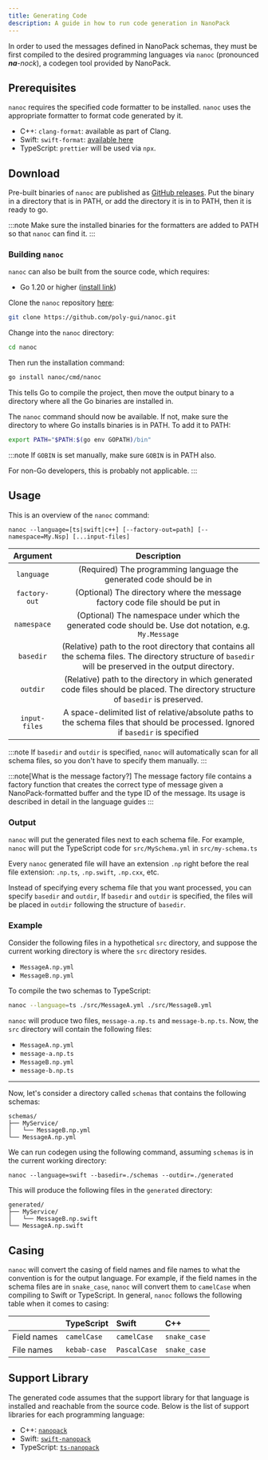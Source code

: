```yaml
---
title: Generating Code
description: A guide in how to run code generation in NanoPack
---
```


In order to used the messages defined in NanoPack schemas,
they must be first compiled to the desired programming languages via `nanoc` (pronounced _**na**-nock_),
a codegen tool provided by NanoPack.

## Prerequisites

`nanoc` requires the specified code formatter to be installed. `nanoc` uses the appropriate formatter to format code generated by it.

- C++: `clang-format`: available as part of Clang.
- Swift: `swift-format`: [available here](https://github.com/apple/swift-format)
- TypeScript: `prettier` will be used via `npx`.

## Download

Pre-built binaries of `nanoc` are published as [GitHub releases](https://github.com/poly-gui/nanoc/releases).
Put the binary in a directory that is in PATH, or add the directory it is in to PATH, then it is ready to go.

:::note
Make sure the installed binaries for the formatters are added to PATH so that `nanoc` can find it.
:::

### Building `nanoc`

`nanoc` can also be built from the source code, which requires:

- Go 1.20 or higher ([install link](https://go.dev/dl/))

Clone the `nanoc` repository [here](https://github.com/poly-gui/nanoc):

```bash title="Cloning nanoc..."
git clone https://github.com/poly-gui/nanoc.git
```

Change into the `nanoc` directory:

```bash
cd nanoc
```

Then run the installation command:

```bash
go install nanoc/cmd/nanoc
```

This tells Go to compile the project, then move the output binary to a directory where all the Go binaries are installed
in.

The `nanoc` command should now be available. If not, make sure the directory to where Go installs binaries is in PATH.
To add it to PATH:

```bash frame="none"
export PATH="$PATH:$(go env GOPATH)/bin"
```

:::note
If `GOBIN` is set manually, make sure `GOBIN` is in PATH also.

For non-Go developers, this is probably not applicable.
:::

## Usage

This is an overview of the `nanoc` command:

```
nanoc --language=[ts|swift|c++] [--factory-out=path] [--namespace=My.Nsp] [...input-files]
```

|   Argument    |                                                Description                                                |
|:-------------:|:---------------------------------------------------------------------------------------------------------:|
|  `language`   |                    (Required) The programming language the generated code should be in                    |
| `factory-out` |               (Optional) The directory where the message factory code file should be put in               |
|  `namespace`  |  (Optional) The namespace under which the generated code should be. Use dot notation, e.g. `My.Message`   |
|   `basedir`   | (Relative) path to the root directory that contains all the schema files. The directory structure of `basedir` will be preserved in the output directory. |
| `outdir` | (Relative) path to the directory in which generated code files should be placed. The directory structure of `basedir` is preserved.
| `input-files` |  A space-delimited list of relative/absolute paths to the schema files that should be processed. Ignored if `basedir` is specified |

:::note
If `basedir` and `outdir` is specified, `nanoc` will automatically scan for all schema files, so you don't have to specify them manually.
:::

:::note[What is the message factory?]
The message factory file contains a factory function that creates the correct type of message
given a NanoPack-formatted buffer and the type ID of the message.
Its usage is described in detail in the language guides
:::

### Output

`nanoc` will put the generated files next to each schema file.
For example, `nanoc` will put the TypeScript code for `src/MySchema.yml` in `src/my-schema.ts`

Every `nanoc` generated file will have an extension `.np` right before the real file
extension: `.np.ts`, `.np.swift`, `.np.cxx`, etc.

Instead of specifying every schema file that you want processed, you can specify `basedir` and `outdir`, If `basedir` and `outdir` is specified, the files will be placed in `outdir` following the structure of `basedir`.

### Example

Consider the following files in a hypothetical `src` directory,
and suppose the current working directory is where the `src` directory resides.

- `MessageA.np.yml`
- `MessageB.np.yml`

To compile the two schemas to TypeScript:

```bash
nanoc --language=ts ./src/MessageA.yml ./src/MessageB.yml
```

`nanoc` will produce two files, `message-a.np.ts` and `message-b.np.ts`.
Now, the `src` directory will contain the following files:

- `MessageA.np.yml`
- `message-a.np.ts`
- `MessageB.np.yml`
- `message-b.np.ts`

---

Now, let's consider a directory called `schemas` that contains the following schemas:

```
schemas/
├── MyService/
│   └── MessageB.np.yml
└── MessageA.np.yml
```

We can run codegen using the following command, assuming `schemas` is in the current working directory:

```shell frame="none"
nanoc --language=swift --basedir=./schemas --outdir=./generated
```

This will produce the following files in the `generated` directory:

```
generated/
├── MyService/
│   └── MessageB.np.swift
└── MessageA.np.swift
```


## Casing

`nanoc` will convert the casing of field names and file names to what the convention is
for the output language. For example, if the field names in the schema files are in `snake_case`,
`nanoc` will convert them to `camelCase` when compiling to Swift or TypeScript.
In general, `nanoc` follows the following table when it comes to casing:

|               | TypeScript   | Swift        | C++          |
|:--------------|:-------------|:-------------|:-------------|
| Field names   | `camelCase`  | `camelCase`  | `snake_case` |
| File names    | `kebab-case` | `PascalCase` | `snake_case` |

## Support Library

The generated code assumes that the support library for that language is installed and reachable from the source code.
Below is the list of support libraries for each programming language:

- C++: [`nanopack`](https://github.com/nanopack-buffer/cxx-nanopack)
- Swift: [`swift-nanopack`](https://github.com/nanopack-buffer/swift-nanopack)
- TypeScript: [`ts-nanopack`](https://github.com/nanopack-buffer/ts-nanopack)

